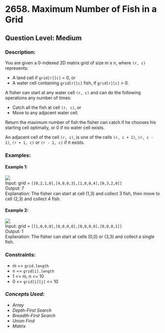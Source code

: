 # 2658. Maximum Number of Fish in a Grid
## Question Level: Medium
### Description:
You are given a 0-indexed 2D matrix grid of size m x n, where `(r, c)` represents:
- A land cell if `grid[r][c]` = 0, or
- A water cell containing `grid[r][c]` fish, if `grid[r][c]` > 0.

A fisher can start at any water cell `(r, c)` and can do the following operations any number of times:
- Catch all the fish at cell `(r, c)`, or
- Move to any adjacent water cell.

Return the maximum number of fish the fisher can catch if he chooses his starting cell optimally, or 0 if no water cell exists.

An adjacent cell of the cell `(r, c)`, is one of the cells `(r, c + 1)`, `(r, c - 1)`, `(r + 1, c)` or `(r - 1, c)` if it exists.


### Examples:
#### Example 1:

<img src="https://assets.leetcode.com/uploads/2023/03/29/example.png"><br>
Input: grid = `[[0,2,1,0],[4,0,0,3],[1,0,0,4],[0,3,2,0]]`<br>
Output: 7<br>
Explanation: The fisher can start at cell (1,3) and collect 3 fish, then move to cell (2,3) and collect 4 fish.
#### Example 2:

<img src="https://assets.leetcode.com/uploads/2023/03/29/example2.png"><br>
Input: grid = `[[1,0,0,0],[0,0,0,0],[0,0,0,0],[0,0,0,1]]`<br>
Output: 1<br>
Explanation: The fisher can start at cells (0,0) or (3,3) and collect a single fish. 

### Constraints:

- m == `grid.length`
- n == `grid[i].length`
- 1 <= m, n <= 10
- 0 <= `grid[i][j]` <= 10

### <i>Concepts Used:
- Array
- Depth-First Search
- Breadth-First Search
- Union Find
- Matrix </i>